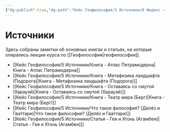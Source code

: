 ```yaml
---
{"dg-publish":true,"dg-path":"Кейс Геофилософия/5 Источники/0 Индекс – Источники","permalink":"/kejs-geofilosofiya/5-istochniki/0-indeks-istochniki/","hideInGraph":true,"pinned":true}
---
```



# Источники

Здесь собраны заметки об основных книгах и статьях, на которые опирались лекции курса по [[Геофилософия\|геофилософии]].

- [[Кейс Геофилософия/5 Источники/Книга - Атлас Петрамодерна\|Книга - Атлас Петрамодерна]]
- [[Кейс Геофилософия/5 Источники/Книга - Метафизика ландшафта (Подорога)\|Книга - Метафизика ландшафта (Подорога)]]
- [[Кейс Геофилософия/5 Источники/Книга - Оставаясь со смутой (Харауэй)\|Книга - Оставаясь со смутой (Харауэй)]]
- [[Кейс Геофилософия/5 Источники/Книга - Театр мира (Берг)\|Книга - Театр мира (Берг)]]
- [[Кейс Геофилософия/5 Источники/Что такое философия? (Делёз и Гваттари)\|Что такое философия? (Делёз и Гваттари)]]
- [[Кейс Геофилософия/5 Источники/Статья - Гея и Хтонь (Агамбен)\|Статья - Гея и Хтонь (Агамбен)]]
